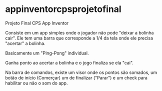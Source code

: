 # appinventorcpsprojetofinal
Projeto Final CPS App Inventor

Consiste em um app simples onde o jogador não pode "deixar a bolinha cair". Ele tem uma barra que corresponde a 1/4 da tela onde ele precisa "acertar" a bolinha.

Basicamente um "Ping-Pong" individual.

Ganha ponto ao acertar a bolinha e o jogo finaliza se ela "cai".

Na barra de comandos, existe um visor onde os pontos são somados, um botão de início (Comerçar) um de finalizar ("Parar") e um check para habilitar ou não o som do app.
